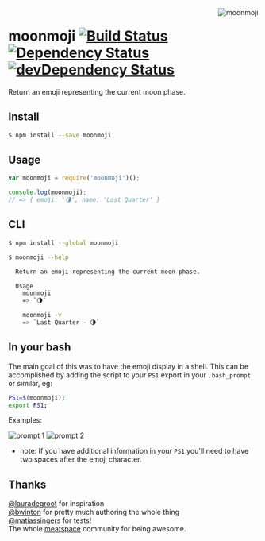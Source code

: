 <img align="right" src="http://i.imgur.com/W1ceIUk.png" alt="moonmoji"/>

moonmoji [![Build Status](https://api.travis-ci.org/rickycodes/moonmoji.svg?branch=master)](https://travis-ci.org/rickycodes/moonmoji/) [![Dependency Status](https://david-dm.org/rickycodes/moonmoji.svg)](https://david-dm.org/rickycodes/moonmoji) [![devDependency Status](https://david-dm.org/rickycodes/moonmoji/dev-status.svg)](https://david-dm.org/rickycodes/moonmoji#info=devDependencies)
========
Return an emoji representing the current moon phase.

Install
------------
```sh
$ npm install --save moonmoji
```

Usage
-----
```js
var moonmoji = require('moonmoji')();

console.log(moonmoji);
// => { emoji: '🌗', name: 'Last Quarter' }
```

CLI
---
```sh
$ npm install --global moonmoji
```

```sh
$ moonmoji --help

  Return an emoji representing the current moon phase.

  Usage
    moonmoji
    => `🌗`

    moonmoji -v
    => `Last Quarter - 🌗`
```

In your bash
------------
The main goal of this was to have the emoji display in a shell. This can be accomplished by adding the script to your `PS1` export in your `.bash_prompt` or similar, eg:

```sh
PS1=$(moonmoji);
export PS1;
```

Examples:

![prompt 1](http://i.imgur.com/aTrVySn.png) ![prompt 2](http://i.imgur.com/UcGwk6F.png)

* note: If you have additional information in your `PS1` you'll need to have two spaces after the emoji character.

Thanks
------

[@lauradegroot](https://github.com/lauradegroot) for inspiration  
[@bwinton](https://github.com/bwinton) for pretty much authoring the whole thing  
[@matiassingers](https://github.com/matiassingers) for tests!  
The whole [meatspace](https://chat.meatspac.es/) community for being awesome.
